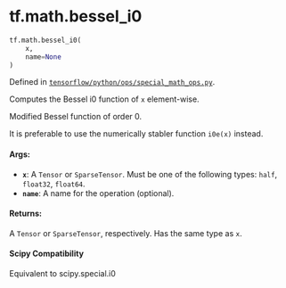 <div itemscope itemtype="http://developers.google.com/ReferenceObject">
<meta itemprop="name" content="tf.math.bessel_i0" />
</div>

# tf.math.bessel_i0

``` python
tf.math.bessel_i0(
    x,
    name=None
)
```



Defined in [`tensorflow/python/ops/special_math_ops.py`](https://www.tensorflow.org/code/tensorflow/python/ops/special_math_ops.py).

Computes the Bessel i0 function of `x` element-wise.

Modified Bessel function of order 0.

It is preferable to use the numerically stabler function `i0e(x)` instead.

#### Args:

* <b>`x`</b>: A `Tensor` or `SparseTensor`. Must be one of the following types: `half`,
    `float32`, `float64`.
* <b>`name`</b>: A name for the operation (optional).


#### Returns:

A `Tensor` or `SparseTensor`, respectively. Has the same type as `x`.



#### Scipy Compatibility
Equivalent to scipy.special.i0

